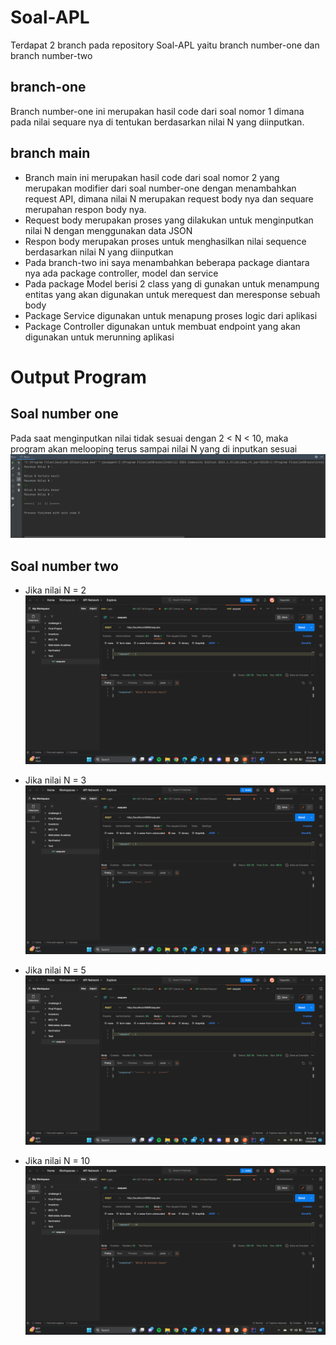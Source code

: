# Soal-APL
Terdapat 2 branch pada repository Soal-APL yaitu branch number-one dan branch number-two

## branch-one
Branch number-one ini merupakan hasil code dari soal nomor 1 dimana pada nilai sequare nya di tentukan berdasarkan nilai N yang diinputkan.

## branch main
- Branch main ini merupakan hasil code dari soal nomor 2 yang merupakan modifier dari soal number-one dengan menambahkan request API,
dimana nilai N merupakan request body nya dan sequare merupahan respon body nya.
- Request body merupakan proses yang dilakukan untuk menginputkan nilai N dengan menggunakan data JSON
- Respon body merupakan proses untuk menghasilkan nilai sequence berdasarkan nilai N yang diinputkan
- Pada branch-two ini saya menambahkan beberapa package diantara nya ada package controller, model dan service
- Pada package Model berisi 2 class yang di gunakan untuk menampung entitas yang akan digunakan untuk merequest dan meresponse sebuah body
- Package Service digunakan untuk menapung proses logic dari aplikasi
- Package Controller digunakan untuk membuat endpoint yang akan digunakan untuk merunning aplikasi

# Output Program
## Soal number one
Pada saat menginputkan nilai tidak sesuai dengan 2 < N < 10, maka program akan melooping terus sampai nilai N yang di inputkan sesuai
![Number_one](https://github.com/smaisyah/Soal-APL/blob/main/image/Number%20one.png)
## Soal number two
- Jika nilai N = 2
![Number two](https://github.com/smaisyah/Soal-APL/blob/main/image/N%20%3D%202.png)

- Jika nilai N = 3
![Number two](https://github.com/smaisyah/Soal-APL/blob/main/image/N%20%3D%203.png)

- Jika nilai N = 5
![Number two](https://github.com/smaisyah/Soal-APL/blob/main/image/N%20%3D%205.png)

- Jika nilai N = 10
![Number two](https://github.com/smaisyah/Soal-APL/blob/main/image/N%20%3D%2010.png)
